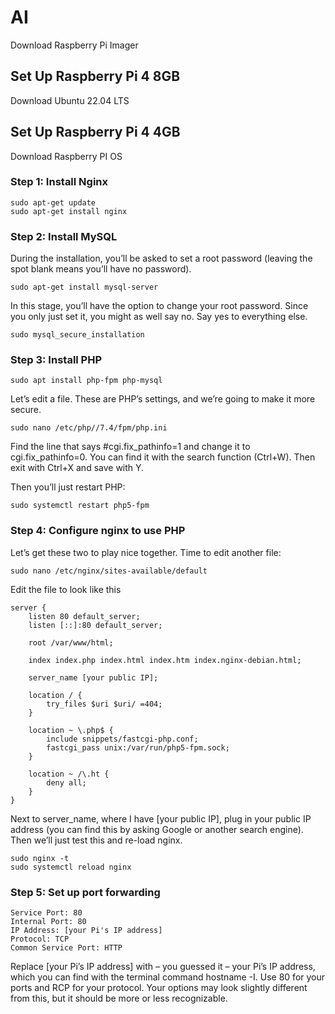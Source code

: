 # AI

Download Raspberry Pi Imager

## Set Up Raspberry Pi 4 8GB
Download Ubuntu 22.04 LTS


## Set Up Raspberry Pi 4 4GB
Download Raspberry PI OS

### Step 1: Install Nginx
```
sudo apt-get update
sudo apt-get install nginx
```

### Step 2: Install MySQL
During the installation, you’ll be asked to set a root password (leaving the spot blank means you’ll have no password).  
```
sudo apt-get install mysql-server
```

In this stage, you’ll have the option to change your root password. Since you only just set it, you might as well say no. Say yes to everything else.  
```
sudo mysql_secure_installation
```

### Step 3: Install PHP
```
sudo apt install php-fpm php-mysql
```
Let’s edit a file. These are PHP’s settings, and we’re going to make it more secure.
```
sudo nano /etc/php//7.4/fpm/php.ini
```
Find the line that says #cgi.fix_pathinfo=1 and change it to cgi.fix_pathinfo=0. You can find it with the search function (Ctrl+W). Then exit with Ctrl+X and save with Y.

Then you’ll just restart PHP:
```
sudo systemctl restart php5-fpm
```

### Step 4: Configure nginx to use PHP
Let’s get these two to play nice together. Time to edit another file:
```
sudo nano /etc/nginx/sites-available/default
```
Edit the file to look like this
```
server {
    listen 80 default_server;
    listen [::]:80 default_server;

    root /var/www/html;

    index index.php index.html index.htm index.nginx-debian.html;

    server_name [your public IP];

    location / {
        try_files $uri $uri/ =404;
    }

    location ~ \.php$ {
        include snippets/fastcgi-php.conf;
        fastcgi_pass unix:/var/run/php5-fpm.sock;
    }

    location ~ /\.ht {
        deny all;
    }
}
```

Next to server_name, where I have [your public IP], plug in your public IP address (you can find this by asking Google or another search engine).  
Then we’ll just test this and re-load nginx.  
```
sudo nginx -t
sudo systemctl reload nginx
```

### Step 5: Set up port forwarding
```
Service Port: 80
Internal Port: 80
IP Address: [your Pi's IP address]
Protocol: TCP
Common Service Port: HTTP
```
Replace [your Pi’s IP address] with – you guessed it – your Pi’s IP address, which you can find with the terminal command hostname -I. Use 80 for your ports and RCP for your protocol. Your options may look slightly different from this, but it should be more or less recognizable.
